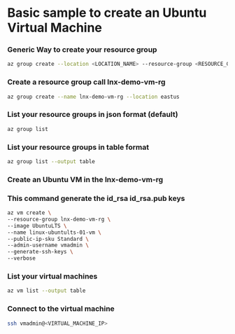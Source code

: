# Basic sample to create an Ubuntu Virtual Machine

### Generic Way to create your resource group
```bash
az group create --location <LOCATION_NAME> --resource-group <RESOURCE_GROUP_NAME> 
```

### Create a resource group call lnx-demo-vm-rg
```bash
az group create --name lnx-demo-vm-rg --location eastus
```

### List your resource groups in json format (default)
```bash
az group list
```



### List your resource groups in table format
```bash
az group list --output table
```


### Create an Ubuntu VM in the lnx-demo-vm-rg
### This command generate the id_rsa id_rsa.pub keys
```bash
az vm create \
--resource-group lnx-demo-vm-rg \
--image UbuntuLTS \
--name linux-ubuntults-01-vm \
--public-ip-sku Standard \
--admin-username vmadmin \
--generate-ssh-keys \
--verbose
```


### List your virtual machines
```bash
az vm list --output table
```



### Connect to the virtual machine
```bash
ssh vmadmin@<VIRTUAL_MACHINE_IP>
```
